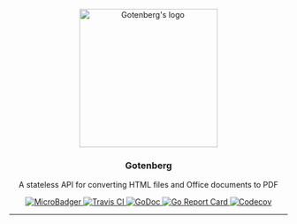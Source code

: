 <p align="center">
    <img src="https://user-images.githubusercontent.com/8983173/38133342-11df3bd8-340f-11e8-9fe4-50baecdceeca.png" alt="Gotenberg's logo" width="250" height="250" />
</p>
<h3 align="center">Gotenberg</h3>
<p align="center">A stateless API for converting HTML files and Office documents to PDF</p>
<p align="center">
    <a href="https://microbadger.com/images/thecodingmachine/gotenberg:{{ .Orbit.Branch }}">
        <img src="https://images.microbadger.com/badges/image/thecodingmachine/gotenberg:{{ .Orbit.Branch }}.svg" alt="MicroBadger">
    </a>
    <a href="https://travis-ci.org/thecodingmachine/gotenberg">
        <img src="https://travis-ci.org/thecodingmachine/docker-images-php.svg?branch={{ .Orbit.Branch }}" alt="Travis CI">
    </a>
    <a href="https://godoc.org/github.com/thecodingmachine/gotenberg">
        <img src="https://godoc.org/github.com/thecodingmachine/gotenberg?status.svg" alt="GoDoc">
    </a>
    <a href="https://goreportcard.com/report/thecodingmachine/gotenberg">
        <img src="https://goreportcard.com/badge/github.com/thecodingmachine/gotenberg" alt="Go Report Card">
    </a>
    <a href="https://codecov.io/gh/thecodingmachine/gotenberg/branch/{{ .Orbit.Branch }}">
        <img src="https://codecov.io/gh/thecodingmachine/gotenberg/branch/{{ .Orbit.Branch }}/graph/badge.svg" alt="Codecov">
    </a>
</p>

---
